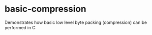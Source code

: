 # basic-compression
Demonstrates how basic low level byte packing (compression) can be performed in C
